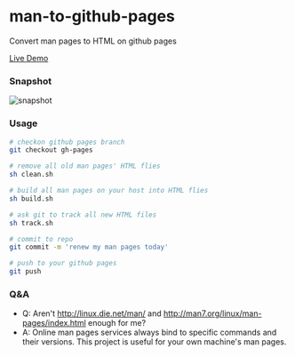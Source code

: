 # man-to-github-pages
Convert man pages to HTML on github pages

[Live Demo](https://vbem.github.io/man-to-github-pages)

### Snapshot
![snapshot](https://raw.githubusercontent.com/vbem/man-to-github-pages/gh-pages/img/snapshot.png)

### Usage
```sh
# checkon github pages branch
git checkout gh-pages

# remove all old man pages' HTML flies
sh clean.sh

# build all man pages on your host into HTML flies
sh build.sh

# ask git to track all new HTML files
sh track.sh

# commit to repo
git commit -m 'renew my man pages today'

# push to your github pages
git push
```

### Q&A
- Q: Aren't http://linux.die.net/man/ and http://man7.org/linux/man-pages/index.html enough for me?
- A: Online man pages services always bind to specific commands and their versions. This project is useful for your own machine's man pages.
